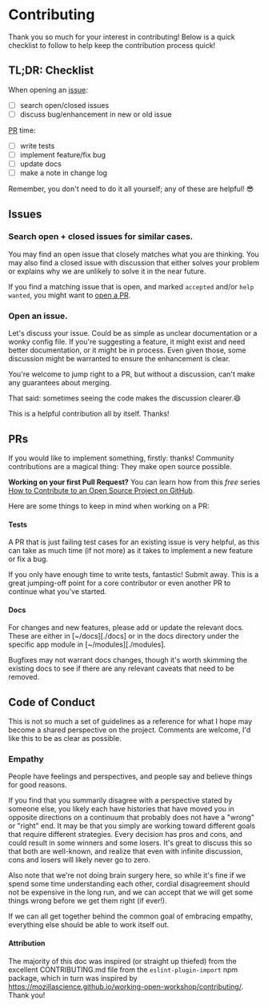 # Contributing

Thank you so much for your interest in contributing! Below is a quick checklist to follow to help keep the contribution process quick!

## TL;DR: Checklist

When opening an [issue](#issues):
- [ ] search open/closed issues
- [ ] discuss bug/enhancement in new or old issue

[PR](#prs) time:
- [ ] write tests
- [ ] implement feature/fix bug
- [ ] update docs
- [ ] make a note in change log

Remember, you don't need to do it all yourself; any of these are helpful! 😎

## Issues

### Search open + closed issues for similar cases.

You may find an open issue that closely matches what you are thinking. You
may also find a closed issue with discussion that either solves your problem
or explains why we are unlikely to solve it in the near future.

If you find a matching issue that is open, and marked `accepted` and/or `help
wanted`, you might want to [open a PR](#prs).

### Open an issue.

Let's discuss your issue. Could be as simple as unclear documentation or a
wonky config file.
If you're suggesting a feature, it might exist and need better
documentation, or it might be in process. Even given those, some discussion might
be warranted to ensure the enhancement is clear.

You're welcome to jump right to a PR, but without a discussion, can't make any
guarantees about merging.

That said: sometimes seeing the code makes the discussion clearer.😄

This is a helpful contribution all by itself. Thanks!

## PRs

If you would like to implement something, firstly: thanks! Community contributions
are a magical thing: They make open source possible.

**Working on your first Pull Request?**
You can learn how from this _free_ series [How to Contribute to an Open Source Project on GitHub](https://egghead.io/series/how-to-contribute-to-an-open-source-project-on-github).

Here are some things to keep in mind when working on a PR:

#### Tests

A PR that is just failing test cases for an existing issue is very helpful, as this
can take as much time (if not more) as it takes to implement a new feature or fix
a bug.

If you only have enough time to write tests, fantastic! Submit away. This is a great
jumping-off point for a core contributor or even another PR to continue what you've started.

#### Docs

For changes and new features, please add or update the relevant docs. These are either in [~/docs][./docs] or in the
docs directory under the specific app module in [~/modules][./modules].

Bugfixes may not warrant docs changes, though it's worth skimming the existing
docs to see if there are any relevant caveats that need to be removed.

## Code of Conduct

This is not so much a set of guidelines as a reference for what I hope may become
a shared perspective on the project. Comments are welcome, I'd like this to be as clear as possible.

### Empathy

People have feelings and perspectives, and people say and believe things for good reasons.

If you find that you summarily disagree with a perspective stated by someone else,
you likely each have histories that have moved you in opposite directions on a continuum
that probably does not have a "wrong" or "right" end. It may be that you simply
are working toward different goals that require different strategies. Every decision
has pros and cons, and could result in some winners and some losers. It's great to
discuss this so that both are well-known, and realize that even with infinite discussion,
cons and losers will likely never go to zero.

Also note that we're not doing brain surgery here, so while it's fine if we spend some time
understanding each other, cordial disagreement should not be expensive in the
long run, and we can accept that we will get some things wrong before we get them right (if ever!).

If we can all get together behind the common goal of embracing empathy, everything else should be able to work itself out.

#### Attribution

The majority of this doc was inspired (or straight up thiefed) from the excellent CONTRIBUTING.md file from the `eslint-plugin-import` npm package,
which in turn was inspired by https://mozillascience.github.io/working-open-workshop/contributing/.
Thank you!
